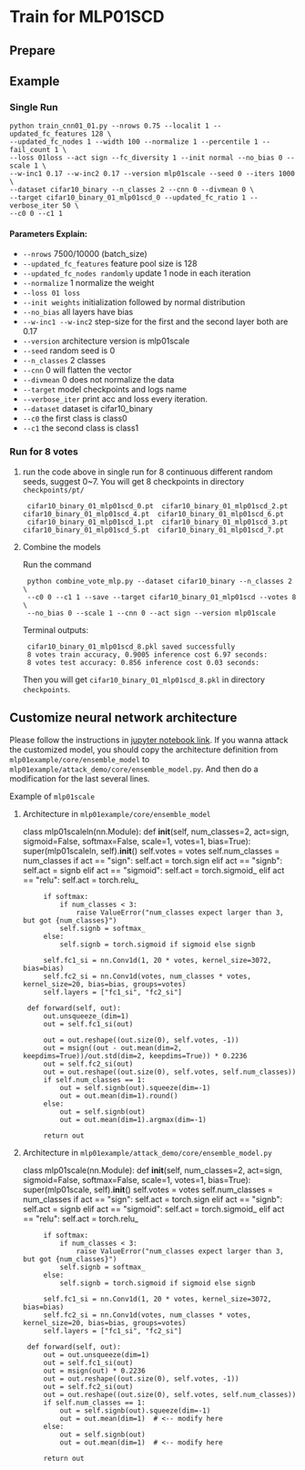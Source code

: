 # Train for MLP01SCD


## Prepare


## Example

### Single Run
    python train_cnn01_01.py --nrows 0.75 --localit 1 --updated_fc_features 128 \
    --updated_fc_nodes 1 --width 100 --normalize 1 --percentile 1 --fail_count 1 \
    --loss 01loss --act sign --fc_diversity 1 --init normal --no_bias 0 --scale 1 \
    --w-inc1 0.17 --w-inc2 0.17 --version mlp01scale --seed 0 --iters 1000 \
    --dataset cifar10_binary --n_classes 2 --cnn 0 --divmean 0 \
    --target cifar10_binary_01_mlp01scd_0 --updated_fc_ratio 1 --verbose_iter 50 \
    --c0 0 --c1 1 

#### Parameters Explain:

- `--nrows` 7500/10000 (batch_size)
- `--updated_fc_features` feature pool size is 128
- `--updated_fc_nodes randomly` update 1 node in each iteration
- `--normalize` 1 normalize the weight
- `--loss 01 loss`
- `--init weights` initialization followed by normal distribution
- `--no_bias` all layers have bias
- `--w-inc1 --w-inc2` step-size for the first and the second layer both are 0.17
- `--version` architecture version is mlp01scale
- `--seed` random seed is 0
- `--n_classes` 2 classes
- `--cnn` 0 will flatten the vector
- `--divmean` 0 does not normalize the data
- `--target` model checkpoints and logs name
- `--verbose_iter` print acc and loss every iteration.
- `--dataset` dataset is cifar10_binary
- `--c0` the first class is class0
- `--c1` the second class is class1

### Run for 8 votes
1. run the code above in single run for 8 continuous different random seeds, suggest 0~7.
    You will get 8 checkpoints in directory `checkpoints/pt/`


        cifar10_binary_01_mlp01scd_0.pt  cifar10_binary_01_mlp01scd_2.pt  cifar10_binary_01_mlp01scd_4.pt  cifar10_binary_01_mlp01scd_6.pt
        cifar10_binary_01_mlp01scd_1.pt  cifar10_binary_01_mlp01scd_3.pt  cifar10_binary_01_mlp01scd_5.pt  cifar10_binary_01_mlp01scd_7.pt


2. Combine the models

    Run the command
    
        python combine_vote_mlp.py --dataset cifar10_binary --n_classes 2 \
        --c0 0 --c1 1 --save --target cifar10_binary_01_mlp01scd --votes 8 \
        --no_bias 0 --scale 1 --cnn 0 --act sign --version mlp01scale

    Terminal outputs:

        cifar10_binary_01_mlp01scd_8.pkl saved successfully
        8 votes train accuracy, 0.9005 inference cost 6.97 seconds:
        8 votes test accuracy: 0.856 inference cost 0.03 seconds:
    
    Then you will get `cifar10_binary_01_mlp01scd_8.pkl` in directory `checkpoints`.


## Customize neural network architecture
Please follow the instructions in [jupyter notebook link](https://github.com/zero-one-loss/scd/blob/master/examples/network_architecture_define.ipynb).
If you wanna attack the customized model, you should copy the architecture definition
from `mlp01example/core/ensemble_model` to `mlp01example/attack_demo/core/ensemble_model.py`. 
And then do a modification for the last several lines.

Example of `mlp01scale`

1. Architecture in `mlp01example/core/ensemble_model`


    class mlp01scaleln(nn.Module):
        def __init__(self, num_classes=2, act=sign, sigmoid=False, softmax=False, scale=1, votes=1, bias=True):
            super(mlp01scaleln, self).__init__()
            self.votes = votes
            self.num_classes = num_classes
            if act == "sign":
                self.act = torch.sign
            elif act == "signb":
                self.act = signb
            elif act == "sigmoid":
                self.act = torch.sigmoid_
            elif act == "relu":
                self.act = torch.relu_
    
            if softmax:
                if num_classes < 3:
                    raise ValueError("num_classes expect larger than 3, but got {num_classes}")
                self.signb = softmax_
            else:
                self.signb = torch.sigmoid if sigmoid else signb
    
            self.fc1_si = nn.Conv1d(1, 20 * votes, kernel_size=3072, bias=bias)
            self.fc2_si = nn.Conv1d(votes, num_classes * votes, kernel_size=20, bias=bias, groups=votes)
            self.layers = ["fc1_si", "fc2_si"]
    
        def forward(self, out):
            out.unsqueeze_(dim=1)
            out = self.fc1_si(out)
    
            out = out.reshape((out.size(0), self.votes, -1))
            out = msign((out - out.mean(dim=2, keepdims=True))/out.std(dim=2, keepdims=True)) * 0.2236
            out = self.fc2_si(out)
            out = out.reshape((out.size(0), self.votes, self.num_classes))
            if self.num_classes == 1:
                out = self.signb(out).squeeze(dim=-1)
                out = out.mean(dim=1).round()
            else:
                out = self.signb(out)
                out = out.mean(dim=1).argmax(dim=-1)
    
            return out


2. Architecture in `mlp01example/attack_demo/core/ensemble_model.py`


    class mlp01scale(nn.Module):
        def __init__(self, num_classes=2, act=sign, sigmoid=False, softmax=False, scale=1, votes=1, bias=True):
            super(mlp01scale, self).__init__()
            self.votes = votes
            self.num_classes = num_classes
            if act == "sign":
                self.act = torch.sign
            elif act == "signb":
                self.act = signb
            elif act == "sigmoid":
                self.act = torch.sigmoid_
            elif act == "relu":
                self.act = torch.relu_
    
            if softmax:
                if num_classes < 3:
                    raise ValueError("num_classes expect larger than 3, but got {num_classes}")
                self.signb = softmax_
            else:
                self.signb = torch.sigmoid if sigmoid else signb
    
            self.fc1_si = nn.Conv1d(1, 20 * votes, kernel_size=3072, bias=bias)
            self.fc2_si = nn.Conv1d(votes, num_classes * votes, kernel_size=20, bias=bias, groups=votes)
            self.layers = ["fc1_si", "fc2_si"]
    
        def forward(self, out):
            out = out.unsqueeze(dim=1)
            out = self.fc1_si(out)
            out = msign(out) * 0.2236
            out = out.reshape((out.size(0), self.votes, -1))
            out = self.fc2_si(out)
            out = out.reshape((out.size(0), self.votes, self.num_classes))
            if self.num_classes == 1:
                out = self.signb(out).squeeze(dim=-1)
                out = out.mean(dim=1)  # <-- modify here
            else:
                out = self.signb(out)
                out = out.mean(dim=1)  # <-- modify here
    
            return out